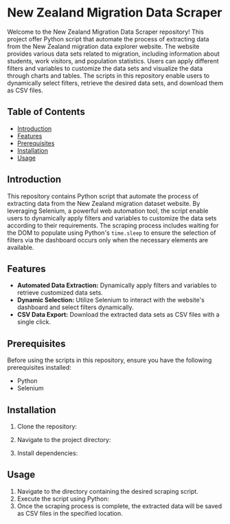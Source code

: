 # New Zealand Migration Data Scraper

Welcome to the New Zealand Migration Data Scraper repository! This project offer Python script that automate the process of extracting data from the New Zealand migration data explorer website. The website provides various data sets related to migration, including information about students, work visitors, and population statistics. Users can apply different filters and variables to customize the data sets and visualize the data through charts and tables. The scripts in this repository enable users to dynamically select filters, retrieve the desired data sets, and download them as CSV files.

## Table of Contents

- [Introduction](#introduction)
- [Features](#features)
- [Prerequisites](#prerequisites)
- [Installation](#installation)
- [Usage](#usage)

## Introduction

This repository contains Python script that automate the process of extracting data from the New Zealand migration dataset website. By leveraging Selenium, a powerful web automation tool, the script enable users to dynamically apply filters and variables to customize the data sets according to their requirements. The scraping process includes waiting for the DOM to populate using Python's `time.sleep` to ensure the selection of filters via the dashboard occurs only when the necessary elements are available.

## Features

- **Automated Data Extraction:** Dynamically apply filters and variables to retrieve customized data sets.
- **Dynamic Selection:** Utilize Selenium to interact with the website's dashboard and select filters dynamically.
- **CSV Data Export:** Download the extracted data sets as CSV files with a single click.

## Prerequisites

Before using the scripts in this repository, ensure you have the following prerequisites installed:

- Python 
- Selenium

## Installation

1. Clone the repository:


2. Navigate to the project directory:


3. Install dependencies:


## Usage

1. Navigate to the directory containing the desired scraping script.
2. Execute the script using Python:
3. Once the scraping process is complete, the extracted data will be saved as CSV files in the specified location.


